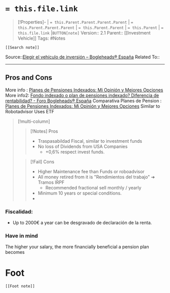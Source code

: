 # `= this.file.link`
>[!Properties]- | `= this.Parent.Parent.Parent.Parent` |  `= this.Parent.Parent.Parent` | `= this.Parent.Parent` | `= this.Parent` | `= this.file.link` |`BUTTON[note]` 
>Version:: 2.1
>Parent:: [[Investment Vehicle]]
>Tags: #Notes
```meta-bind-embed
[[Search note]]
```
Source::[Elegir el vehículo de inversión – Bogleheads® España](https://bogleheads.es/guia/vehiculo-inversion)
Related To::
***
## Pros and Cons
More info :  [Planes de Pensiones Indexados: Mi Opinión y Mejores Opciones](https://lahormigacapitalista.com/plan-pensiones-indexado/)
More info2: [Fondo indexado o plan de pensiones indexado? Diferencia de rentabilidad? - Foro Bogleheads® España](https://bogleheads.es/foro/viewtopic.php?t=181) 
Comparativa Planes de Pension : [Planes de Pensiones Indexados: Mi Opinión y Mejores Opciones](https://lahormigacapitalista.com/plan-pensiones-indexado/)
Similar to Robotadvisor
Uses ETF
> [!multi-column]
>
>> [!Notes] Pros
>>- Traspasabildad Fiscal, similar to investment funds
>>- No loss of Dividends from USA Companies
>>    - +0,6% respect invest funds.
>
>> [!Fail] Cons
>>- Higher Maintenance fee than Funds or roboadvisor
>>- All money retired from it is "Rendimientos del trabajo" ➔ Tramos IRPF
>>    -  Recommended fractional sell monthly / yearly
>>- Minimum 10 years or special conditions.
>>- 
>
### Fiscalidad:
- Up to 2000€ a year can be desgravado de declaración de la renta. 
### Have in mind
The higher your salary, the more financially beneficial a pension plan becomes






# Foot
```meta-bind-embed
[[Foot note]]
``` 